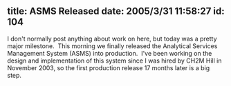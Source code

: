 title: ASMS Released
date: 2005/3/31 11:58:27
id: 104
---
I don't normally post anything about work on here, but today was a pretty major milestone.  This morning we finally released the Analytical Services Management System (ASMS) into production.  I've been working on the design and implementation of this system since I was hired by CH2M Hill in November 2003, so the first production release 17 months later is a big step.